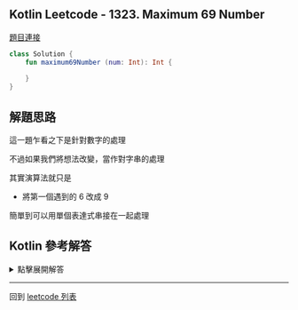 ## Kotlin Leetcode - 1323. Maximum 69 Number

[題目連接](https://leetcode.com/problems/maximum-69-number/)

```kotlin
class Solution {
    fun maximum69Number (num: Int): Int {
        
    }
}
```

## 解題思路

這一題乍看之下是針對數字的處理

不過如果我們將想法改變，當作對字串的處理

其實演算法就只是
- 將第一個遇到的 6 改成 9

簡單到可以用單個表達式串接在一起處理

## Kotlin 參考解答

<details>
  <summary markdown='span'>點擊展開解答</summary>

單個表達式串接在一起處理的方式如下

```kotlin
class Solution {
    fun maximum69Number (num: Int): Int 
        = num.toString().replaceFirst('6','9').toInt()
}
```

</details>

------

回到 [leetcode 列表](index.md)
